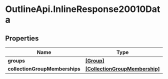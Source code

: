# OutlineApi.InlineResponse20010Data

## Properties
Name | Type | Description | Notes
------------ | ------------- | ------------- | -------------
**groups** | [**[Group]**](Group.md) |  | [optional] 
**collectionGroupMemberships** | [**[CollectionGroupMembership]**](CollectionGroupMembership.md) |  | [optional] 
